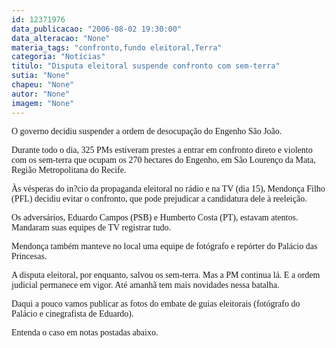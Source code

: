 ```yaml
---
id: 12371976
data_publicacao: "2006-08-02 19:30:00"
data_alteracao: "None"
materia_tags: "confronto,fundo eleitoral,Terra"
categoria: "Notícias"
titulo: "Disputa eleitoral suspende confronto com sem-terra"
sutia: "None"
chapeu: "None"
autor: "None"
imagem: "None"
---
```

<p><P><FONT face=Verdana>O governo decidiu suspender a ordem de desocupação do Engenho São João. </FONT></P></p>
<p><P><FONT face=Verdana>Durante todo o dia, 325 PMs estiveram prestes a entrar em confronto direto e violento com os sem-terra que ocupam os 270 hectares do Engenho, em São Lourenço da Mata, Região Metropolitana do Recife.</FONT></P></p>
<p><P><FONT face=Verdana>Às vésperas do in?cio da propaganda eleitoral no rádio e na TV (dia 15), Mendonça Filho (PFL) decidiu evitar o confronto, que pode prejudicar a candidatura dele à reeleição.</FONT></P></p>
<p><P><FONT face=Verdana>Os adversários, Eduardo Campos (PSB) e Humberto Costa (PT), estavam atentos. Mandaram suas equipes de TV registrar tudo. </FONT></P></p>
<p><P><FONT face=Verdana>Mendonça também manteve no local uma equipe de fotógrafo e repórter do Palácio das Princesas.</FONT></P></p>
<p><P><FONT face=Verdana>A disputa eleitoral, por enquanto, salvou os sem-terra. Mas a PM continua lá. E a ordem judicial permanece em vigor. Até amanhã tem mais novidades nessa batalha.</FONT></P></p>
<p><P><FONT face=Verdana>Daqui a pouco vamos publicar as fotos do embate de guias eleitorais (fotógrafo do Palácio e cinegrafista de Eduardo).</FONT></P></p>
<p><P><FONT face=Verdana>Entenda o caso em notas postadas abaixo.</FONT></P> </p>
